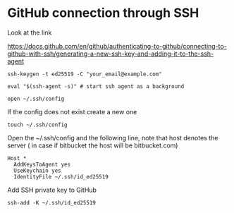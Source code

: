 # GitHub connection through SSH 

Look at the link 

https://docs.github.com/en/github/authenticating-to-github/connecting-to-github-with-ssh/generating-a-new-ssh-key-and-adding-it-to-the-ssh-agent

```
ssh-keygen -t ed25519 -C "your_email@example.com"

eval "$(ssh-agent -s)" # start ssh agent as a background

open ~/.ssh/config

```
If the config does not exist create a new one
```
touch ~/.ssh/config

```
Open the ~/.ssh/config and the following line, note that host denotes the server ( in case if bitbucket the host will be bitbucket.com)
```
Host *
  AddKeysToAgent yes
  UseKeychain yes
  IdentityFile ~/.ssh/id_ed25519
```

Add SSH private key to GitHub
```
ssh-add -K ~/.ssh/id_ed25519
```
